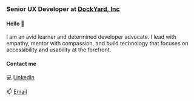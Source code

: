 ### Senior UX Developer at [DockYard, Inc](https://dockyard.com/blog/authors/monica-wheeler)

#### Hello 👋

I am an avid learner and determined developer advocate. I lead with empathy, mentor with compassion, and build technology that focuses on accessibility and usability at the forefront. 

#### Contact me

💻 [LinkedIn](https://www.linkedin.com/in/monicacwheeler/)

📫 [Email](mailto:monica.c.wheeler@gmail.com)
